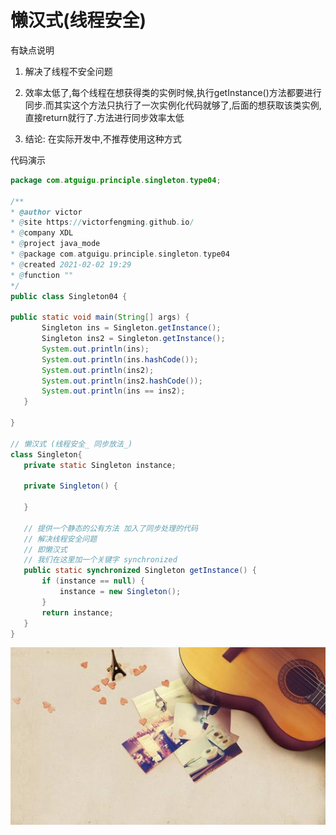 
 
 # 懒汉式(线程安全)
 
 有缺点说明
 
 1. 解决了线程不安全问题
 
 2. 效率太低了,每个线程在想获得类的实例时候,执行getInstance()方法都要进行同步.而其实这个方法只执行了一次实例化代码就够了,后面的想获取该类实例,直接return就行了.方法进行同步效率太低
 
 3. 结论: 在实际开发中,不推荐使用这种方式
 
 
 代码演示
 
 ```java
package com.atguigu.principle.singleton.type04;

/**
 * @author victor
 * @site https://victorfengming.github.io/
 * @company XDL
 * @project java_mode
 * @package com.atguigu.principle.singleton.type04
 * @created 2021-02-02 19:29
 * @function ""
 */
public class Singleton04 {

public static void main(String[] args) {
        Singleton ins = Singleton.getInstance();
        Singleton ins2 = Singleton.getInstance();
        System.out.println(ins);
        System.out.println(ins.hashCode());
        System.out.println(ins2);
        System.out.println(ins2.hashCode());
        System.out.println(ins == ins2);
    }

}

// 懒汉式 (线程安全_ 同步放法_)
class Singleton{
    private static Singleton instance;

    private Singleton() {
        
    }

    // 提供一个静态的公有方法 加入了同步处理的代码
    // 解决线程安全问题
    // 即懒汉式
    // 我们在这里加一个关键字 synchronized
    public static synchronized Singleton getInstance() {
        if (instance == null) {
            instance = new Singleton();
        }
        return instance;
    }
}

```
 
 
 
  ![](./img/mm/meizi42.jpg)    
